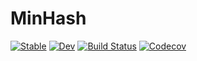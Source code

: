 # MinHash

[![Stable](https://img.shields.io/badge/docs-stable-blue.svg)](https://jakobnissen.github.io/MinHash.jl/stable)
[![Dev](https://img.shields.io/badge/docs-dev-blue.svg)](https://jakobnissen.github.io/MinHash.jl/dev)
[![Build Status](https://travis-ci.com/jakobnissen/MinHash.jl.svg?branch=master)](https://travis-ci.com/jakobnissen/MinHash.jl)
[![Codecov](https://codecov.io/gh/jakobnissen/MinHash.jl/branch/master/graph/badge.svg)](https://codecov.io/gh/jakobnissen/MinHash.jl)
